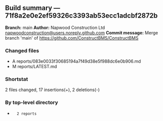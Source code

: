 ## Build summary — 71f8a2e0e2ef59326c3393ab53ecc1adcbf2872b

**Branch:** main
**Author:** Napwood Construction Ltd <napwoodconstruction@users.noreply.github.com>
**Commit message:** Merge branch 'main' of https://github.com/ConstructBMS/ConstructBMS

### Changed files
 - A	reports/083e0033f30685194a7f49d38e5f988dc6e0b906.md
 - M	reports/LATEST.md

### Shortstat
 2 files changed, 17 insertions(+), 2 deletions(-)

### By top-level directory
 -       2 reports
